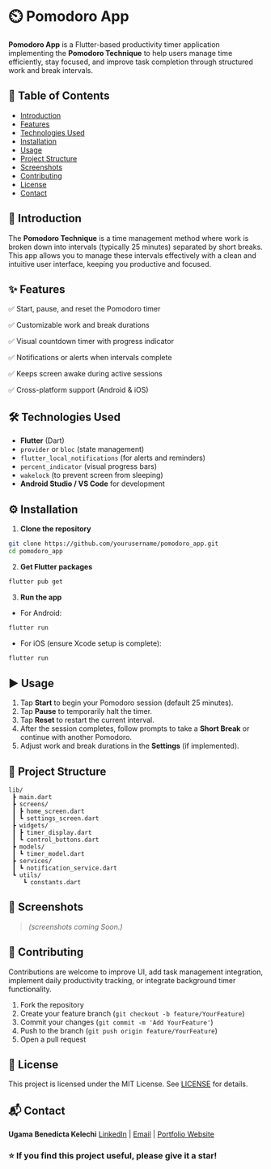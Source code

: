 # ⏲️ Pomodoro App

**Pomodoro App** is a Flutter-based productivity timer application implementing the **Pomodoro Technique** to help users manage time efficiently, stay focused, and improve task completion through structured work and break intervals.



## 📑 Table of Contents

* [Introduction](#introduction)
* [Features](#features)
* [Technologies Used](#technologies-used)
* [Installation](#installation)
* [Usage](#usage)
* [Project Structure](#project-structure)
* [Screenshots](#screenshots)
* [Contributing](#contributing)
* [License](#license)
* [Contact](#contact)



## 📝 Introduction

The **Pomodoro Technique** is a time management method where work is broken down into intervals (typically 25 minutes) separated by short breaks. This app allows you to manage these intervals effectively with a clean and intuitive user interface, keeping you productive and focused.



## ✨ Features

✅ Start, pause, and reset the Pomodoro timer

✅ Customizable work and break durations

✅ Visual countdown timer with progress indicator

✅ Notifications or alerts when intervals complete

✅ Keeps screen awake during active sessions

✅ Cross-platform support (Android & iOS)



## 🛠️ Technologies Used

* **Flutter** (Dart)
* `provider` or `bloc` (state management)
* `flutter_local_notifications` (for alerts and reminders)
* `percent_indicator` (visual progress bars)
* `wakelock` (to prevent screen from sleeping)
* **Android Studio / VS Code** for development



## ⚙️ Installation

1. **Clone the repository**

```bash
git clone https://github.com/yourusername/pomodoro_app.git
cd pomodoro_app
```

2. **Get Flutter packages**

```bash
flutter pub get
```

3. **Run the app**

* For Android:

```bash
flutter run
```

* For iOS (ensure Xcode setup is complete):

```bash
flutter run
```



## ▶️ Usage

1. Tap **Start** to begin your Pomodoro session (default 25 minutes).
2. Tap **Pause** to temporarily halt the timer.
3. Tap **Reset** to restart the current interval.
4. After the session completes, follow prompts to take a **Short Break** or continue with another Pomodoro.
5. Adjust work and break durations in the **Settings** (if implemented).



## 📁 Project Structure

```
lib/
 ┣ main.dart
 ┣ screens/
 ┃ ┣ home_screen.dart
 ┃ ┗ settings_screen.dart
 ┣ widgets/
 ┃ ┣ timer_display.dart
 ┃ ┗ control_buttons.dart
 ┣ models/
 ┃ ┗ timer_model.dart
 ┣ services/
 ┃ ┗ notification_service.dart
 ┗ utils/
    ┗ constants.dart
```



## 📸 Screenshots

> *(screenshots coming Soon.)*




## 🤝 Contributing

Contributions are welcome to improve UI, add task management integration, implement daily productivity tracking, or integrate background timer functionality.

1. Fork the repository
2. Create your feature branch (`git checkout -b feature/YourFeature`)
3. Commit your changes (`git commit -m 'Add YourFeature'`)
4. Push to the branch (`git push origin feature/YourFeature`)
5. Open a pull request



## 📄 License

This project is licensed under the MIT License. See [LICENSE](LICENSE) for details.



## 📬 Contact

**Ugama Benedicta Kelechi**
[LinkedIn](www.linkedin.com/in/ugama-benedicta-kelechi-codergirl-103041300) | [Email](mailto:ugamakelechi501@gmail.com) | [Portfolio Website](#)



### ⭐️ If you find this project useful, please give it a star!


